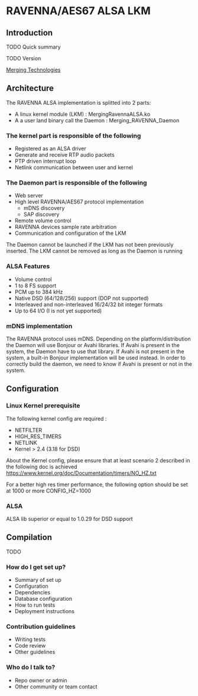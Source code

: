 # RAVENNA/AES67 ALSA LKM #

## Introduction ##

TODO Quick summary

TODO Version

[Merging Technologies](http://www.merging.com)

## Architecture ##

The RAVENNA ALSA implementation is splitted into 2 parts:

* A linux kernel module (LKM) : MergingRavennaALSA.ko
* A a user land binary call the Daemon : Merging_RAVENNA_Daemon

### The kernel part is responsible of the following ###

* Registered as an ALSA driver
* Generate and receive RTP audio packets
* PTP driven interrupt loop
* Netlink communication between user and kernel
	
### The Daemon part is responsible of the following ###

* Web server
* High level RAVENNA/AES67 protocol implementation
  * mDNS discovery
  * SAP discovery
* Remote volume control
* RAVENNA devices sample rate arbitration
* Communication and configuration of the LKM

The Daemon cannot be launched if the LKM has not been previously inserted.
The LKM cannot be removed as long as the Daemon is running

### ALSA Features ###

* Volume control
* 1 to 8 FS support
* PCM up to 384 kHz
* Native DSD (64/128/256) support (DOP not supported)
* Interleaved and non-interleaved 16/24/32 bit integer formats
* Up to 64 I/O (I is not yet supported)

### mDNS implementation ###

The RAVENNA protocol uses mDNS. Depending on the platform/distribution the Daemon will use Bonjour or Avahi libraries.
If Avahi is present in the system, the Daemon have to use that library. If Avahi is not present in the system, a built-in Bonjour implementation will be used instead.
In order to correctly build the daemon, we need to know if Avahi is present or not in the system.

## Configuration ##
### Linux Kernel prerequisite ###

The following kernel config are required :

* NETFILTER
* HIGH_RES_TIMERS
* NETLINK
* Kernel > 2.4 (3.18 for DSD)

About the Kernel config, please ensure that at least scenario 2 described in the following doc is achieved
https://www.kernel.org/doc/Documentation/timers/NO_HZ.txt

For a better high res timer performance, the following option should be set at 1000 or more
CONFIG_HZ=1000

### ALSA ###

ALSA lib superior or equal to 1.0.29 for DSD support


## Compilation ##

TODO

### How do I get set up? ###

* Summary of set up
* Configuration
* Dependencies
* Database configuration
* How to run tests
* Deployment instructions

### Contribution guidelines ###

* Writing tests
* Code review
* Other guidelines

### Who do I talk to? ###

* Repo owner or admin
* Other community or team contact
